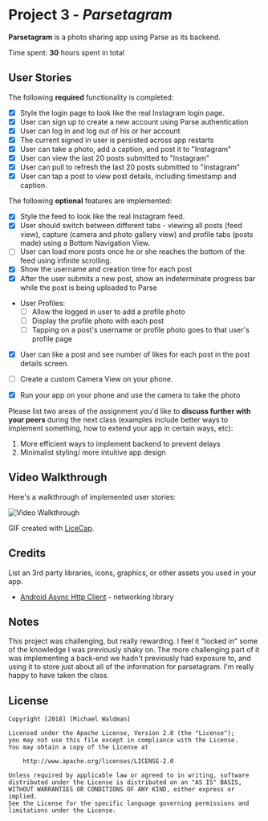# Project 3 - *Parsetagram*

**Parsetagram** is a photo sharing app using Parse as its backend.

Time spent: **30** hours spent in total

## User Stories

The following **required** functionality is completed:

- [x] Style the login page to look like the real Instagram login page.
- [x] User can sign up to create a new account using Parse authentication
- [x] User can log in and log out of his or her account
- [x] The current signed in user is persisted across app restarts
- [x] User can take a photo, add a caption, and post it to "Instagram"
- [x] User can view the last 20 posts submitted to "Instagram"
- [x] User can pull to refresh the last 20 posts submitted to "Instagram"
- [x] User can tap a post to view post details, including timestamp and caption.

The following **optional** features are implemented:

- [x] Style the feed to look like the real Instagram feed.
- [x] User should switch between different tabs - viewing all posts (feed view), capture (camera and photo gallery view) and profile tabs (posts made) using a Bottom Navigation View.
- [ ] User can load more posts once he or she reaches the bottom of the feed using infinite scrolling.
- [x] Show the username and creation time for each post
- [x] After the user submits a new post, show an indeterminate progress bar while the post is being uploaded to Parse
- User Profiles:
   - [ ] Allow the logged in user to add a profile photo
   - [ ] Display the profile photo with each post
   - [ ] Tapping on a post's username or profile photo goes to that user's profile page
- [x] User can like a post and see number of likes for each post in the post details screen.
- [ ] Create a custom Camera View on your phone.
- [x] Run your app on your phone and use the camera to take the photo




Please list two areas of the assignment you'd like to **discuss further with your peers** during the next class (examples include better ways to implement something, how to extend your app in certain ways, etc):

1. More efficient ways to implement backend to prevent delays
2. Minimalist styling/ more intuitive app design

## Video Walkthrough

Here's a walkthrough of implemented user stories:

<img src='https://i.imgur.com/biVf7Sw.mp4' title='Video Walkthrough' width='' alt='Video Walkthrough' />

GIF created with [LiceCap](http://www.cockos.com/licecap/).

## Credits

List an 3rd party libraries, icons, graphics, or other assets you used in your app.

- [Android Async Http Client](http://loopj.com/android-async-http/) - networking library


## Notes

This project was challenging, but really rewarding. I feel it "locked in" some of the knowledge I was previously shaky on. The more challenging part of it was implementing a back-end we hadn't previously had exposure to, and using it to store just about all of the information for parsetagram. I'm really happy to have taken the class. 
## License

    Copyright [2018] [Michael Waldman]

    Licensed under the Apache License, Version 2.0 (the "License");
    you may not use this file except in compliance with the License.
    You may obtain a copy of the License at

        http://www.apache.org/licenses/LICENSE-2.0

    Unless required by applicable law or agreed to in writing, software
    distributed under the License is distributed on an "AS IS" BASIS,
    WITHOUT WARRANTIES OR CONDITIONS OF ANY KIND, either express or implied.
    See the License for the specific language governing permissions and
    limitations under the License.
